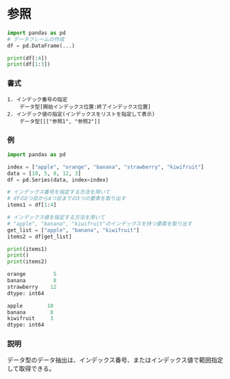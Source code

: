 # 参照

```python
import pandas as pd
# データフレームの作成
df = pd.DataFrame(...)

print(df[:4])
print(df[1:3])
```

### 書式

	1. インデック番号の指定
		データ型[開始インデックス位置:終了インデックス位置]
	2. インデック値の指定(インデックスをリストを指定して表示)
		データ型[[["参照1", "参照2"]]

### 例

```python
import pandas as pd

index = ["apple", "orange", "banana", "strawberry", "kiwifruit"]
data = [10, 5, 8, 12, 3]
df = pd.Series(data, index=index)

# インデックス番号を指定する方法を用いて
# dfの2つ目から4つ目までの3つの要素を取り出す
items1 = df[1:4]

# インデックス値を指定する方法を用いて
# "apple", "banana", "kiwifruit"のインデックスを持つ要素を取り出す
get_list = ["apple", "banana", "kiwifruit"]
items2 = df[get_list]

print(items1)
print()
print(items2)
```

```python
orange         5
banana         8
strawberry    12
dtype: int64

apple        10
banana        8
kiwifruit     3
dtype: int64
```

### 説明

データ型のデータ抽出は、インデックス番号、またはインデックス値で範囲指定して取得できる。

